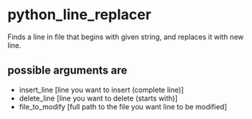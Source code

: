 # python_line_replacer
Finds a line in file that begins with given string, and replaces it with new line. 

## possible arguments are
  - insert_line [line you want to insert (complete line)]
  - delete_line [line you want to delete (starts with)] 
  - file_to_modify [full path to the file you want line to be modified]
